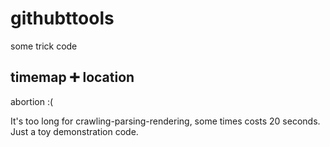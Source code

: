 # githubttools
some trick code

## timemap ➕ location
abortion :(

It's too long for crawling-parsing-rendering, some times costs 20 seconds. Just a toy demonstration code.
